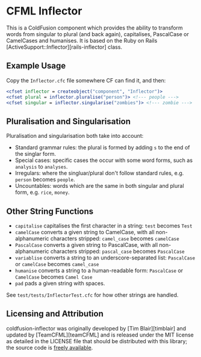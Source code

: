 # CFML Inflector

This is a ColdFusion component which provides the ability to transform
words from singular to plural (and back again), capitalises, PascalCase or CamelCases
and humanises.  It is based on the Ruby on Rails
[ActiveSupport::Inflector][rails-inflector] class.

## Example Usage

Copy the `Inflector.cfc` file somewhere CF can find it, and then:

```cfm
<cfset inflector = createobject("component", "Inflector")>
<cfset plural = inflector.pluralise("person")> <!--- people --->
<cfset singular = inflector.singularise("zombies")> <!--- zombie --->
```

## Pluralisation and Singularisation

Pluralisation and singularisation both take into account:

* Standard grammar rules: the plural is formed by adding `s` to the
  end of the singlar form.
* Special cases: specific cases the occur with some word forms, such
  as `analysis` to `analyses`.
* Irregulars: where the singluar/plural don't follow standard rules,
  e.g. `person` becomes `people`.
* Uncountables: words which are the same in both singular and plural
  form, e.g. `rice`, `money`.

## Other String Functions

* `capitalise` capitalises the first character in a string: `test`
  becomes `Test`
* `camelCase` converts a given string to CamelCase, with all
  non-alphanumeric characters stripped: `camel_case` becomes `camelCase`
* `PascalCase` converts a given string to PascalCase, with all
  non-alphanumeric characters stripped: `pascal_case` becomes `PascalCase`
* `variablise` converts a string to an underscore-separated list:
  `PascalCase` or `camelCase` becomes `camel_case`
* `humanise` converts a string to a human-readable form:
  `PascalCase` or `CamelCase` becomes `Camel Case`
* `pad` pads a given string with spaces.

See `test/tests/InflectorTest.cfc` for how other strings are handled.

## Licensing and Attribution

coldfusion-inflector was originally developed by [Tim Blair][timblair] and updated by [TeamCFML][teamCFML] and is
released under the MIT license as detailed in the LICENSE file that
should be distributed with this library; the source code is
[freely available](https://github.com/TeamCFML/coldfusion-inflector).
